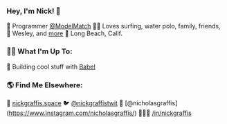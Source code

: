 
### Hey, I'm Nick! 👋
🤖 Programmer [@ModelMatch](https://github.com/modelmatch)
🏄‍♂️ Loves surfing, water polo, family, friends, 🐶 Wesley, and [more](https://nickgraffis.space)
📍 Long Beach, Calif.

### 👨‍💻 What I'm Up To:
🤡 Building cool stuff with [Babel](https://github.com/https-github-com-steversonTong)

### 🌎 Find Me Elsewhere:
🚀 [nickgraffis.space](https://nickgraffis.space)
🐦 [@nickgraffistwit](https://twitter.com/nickgraffistwit)
📸 [@nicholasgraffis] (https://www.instagram.com/nicholasgraffis/)
👨🏻‍💼 [/in/nickgraffis](https://www.linkedin.com/in/nickgraffis/)

<!--
**nickgraffis/nickgraffis** is a ✨ _special_ ✨ repository because its `README.md` (this file) appears on your GitHub profile.

Here are some ideas to get you started:

- 🔭 I’m currently working on ...
- 🌱 I’m currently learning ...
- 👯 I’m looking to collaborate on ...
- 🤔 I’m looking for help with ...
- 💬 Ask me about ...
- 📫 How to reach me: ...
- 😄 Pronouns: ...
- ⚡ Fun fact: ...
-->


